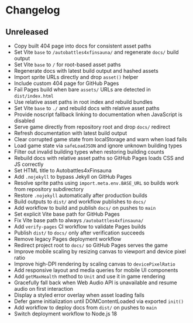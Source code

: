 # Changelog

## Unreleased
- Copy built 404 page into docs for consistent asset paths
- Set Vite `base` to `/autobattles4xfinsauna/` and regenerate `docs/` build output
- Set Vite `base` to `/` for root-based asset paths
- Regenerate docs with latest build output and hashed assets
- Import sprite URLs directly and drop `asset()` helper
- Include custom 404 page for GitHub Pages
- Fail Pages build when bare `assets/` URLs are detected in `dist/index.html`
- Use relative asset paths in root index and rebuild bundles
- Set Vite `base` to `./` and rebuild docs with relative asset paths
- Provide noscript fallback linking to documentation when JavaScript is disabled
- Serve game directly from repository root and drop `docs/` redirect
- Refresh documentation with latest build output
- Clear corrupted game state from localStorage and warn when load fails
- Load game state via `safeLoadJSON` and ignore unknown building types
- Filter out invalid building types when restoring building counts
- Rebuild docs with relative asset paths so GitHub Pages loads CSS and JS correctly
- Set HTML title to Autobattles4xFinsauna
- Add `.nojekyll` to bypass Jekyll on GitHub Pages
- Resolve sprite paths using `import.meta.env.BASE_URL` so builds work from repository subdirectory
- Restore `.nojekyll` automatically after production builds
- Build outputs to `dist/` and workflow publishes to `docs/`
- Add workflow to build and publish `docs/` on pushes to `main`
- Set explicit Vite base path for GitHub Pages
- Fix Vite base path to always `/autobattles4xfinsauna/`
- Add `verify-pages` CI workflow to validate Pages builds
- Publish `dist/` to `docs/` only after verification succeeds
- Remove legacy Pages deployment workflow
- Redirect project root to `docs/` so GitHub Pages serves the game
- Improve mobile scaling by resizing canvas to viewport and device pixel ratio
- Improve high-DPI rendering by scaling canvas to `devicePixelRatio`
- Add responsive layout and media queries for mobile UI components
- Add `getMaxHealth` method to `Unit` and use it in game rendering
- Gracefully fall back when Web Audio API is unavailable and resume audio on first interaction
- Display a styled error overlay when asset loading fails
- Defer game initialization until DOMContentLoaded via exported `init()`
- Add workflow to deploy docs from `dist/` on pushes to `main`
- Switch deployment workflow to Node.js 18

